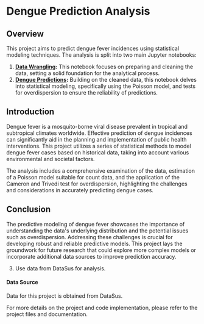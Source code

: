 # Dengue Prediction Analysis

## Overview
This project aims to predict dengue fever incidences using statistical modeling techniques. The analysis is split into two main Jupyter notebooks:

1. **[Data Wrangling](dengue_data_wrangling.ipynb):** This notebook focuses on preparing and cleaning the data, setting a solid foundation for the analytical process.
2. **[Dengue Predictions](dengue_predictions.ipynb):** Building on the cleaned data, this notebook delves into statistical modeling, specifically using the Poisson model, and tests for overdispersion to ensure the reliability of predictions.

## Introduction
Dengue fever is a mosquito-borne viral disease prevalent in tropical and subtropical climates worldwide. Effective prediction of dengue incidences can significantly aid in the planning and implementation of public health interventions. This project utilizes a series of statistical methods to model dengue fever cases based on historical data, taking into account various environmental and societal factors.

The analysis includes a comprehensive examination of the data, estimation of a Poisson model suitable for count data, and the application of the Cameron and Trivedi test for overdispersion, highlighting the challenges and considerations in accurately predicting dengue cases.

## Conclusion
The predictive modeling of dengue fever showcases the importance of understanding the data's underlying distribution and the potential issues such as overdispersion. Addressing these challenges is crucial for developing robust and reliable predictive models. This project lays the groundwork for future research that could explore more complex models or incorporate additional data sources to improve prediction accuracy.


3. Use data from DataSus for analysis.

#### Data Source
Data for this project is obtained from DataSus.

For more details on the project and code implementation, please refer to the project files and documentation.
